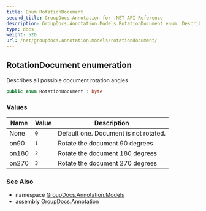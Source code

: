 ```yaml
---
title: Enum RotationDocument
second_title: GroupDocs.Annotation for .NET API Reference
description: GroupDocs.Annotation.Models.RotationDocument enum. Describes all possible document rotation angles
type: docs
weight: 520
url: /net/groupdocs.annotation.models/rotationdocument/
---
```

## RotationDocument enumeration

Describes all possible document rotation angles

```csharp
public enum RotationDocument : byte
```

### Values

| Name | Value | Description |
| --- | --- | --- |
| None | `0` | Default one. Document is not rotated. |
| on90 | `1` | Rotate the document 90 degrees |
| on180 | `2` | Rotate the document 180 degrees |
| on270 | `3` | Rotate the document 270 degrees |

### See Also

* namespace [GroupDocs.Annotation.Models](../../groupdocs.annotation.models/)
* assembly [GroupDocs.Annotation](../../)


